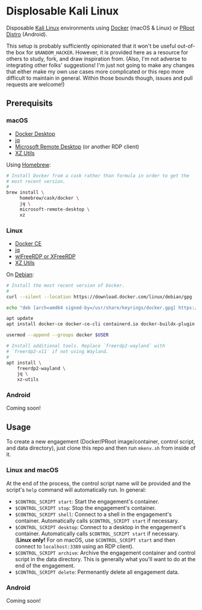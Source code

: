 # Displosable Kali Linux
Disposable [Kali Linux](https://kali.org) environments using [Docker](https://www.docker.com/) (macOS & Linux) or [PRoot Distro](https://github.com/termux/proot-distro) (Android).

This setup is probably sufficiently opinionated that it won't be useful out-of-the box for `$RANDOM_HACKER`. However, it is provided here as a resource for others to study, fork, and draw inspiration from. (Also, I'm not adverse to integrating other folks' suggestions! I'm just not going to make any changes that either make my own use cases more complicated or this repo more difficult to maintain in general. Within those bounds though, issues and pull requests are welcome!)

## Prerequisits
### macOS
- [Docker Desktop](https://www.docker.com/products/docker-desktop/)
- [jq](https://jqlang.github.io/jq/)
- [Microsoft Remote Desktop](https://apps.apple.com/us/app/microsoft-remote-desktop/id1295203466) (or another RDP client)
- [XZ Utils](https://tukaani.org/xz/)

Using [Homebrew](https://brew.sh/):

```bash
# Install Docker from a cask rather than formula in order to get the
# most recent version.
#
brew install \
     homebrew/cask/docker \
     jq \
     microsoft-remote-desktop \
     xz
```

### Linux
- [Docker CE](https://docs.docker.com/engine/install/debian/)
- [jq](https://jqlang.github.io/jq/)
- [wlFreeRDP or XFreeRDP](https://www.freerdp.com/)
- [XZ Utils](https://tukaani.org/xz/)

On [Debian](https://debian.org/):

```bash
# Install the most recent version of Docker.
#
curl --silent --location https://download.docker.com/linux/debian/gpg | gpg --dearmor > /usr/share/keyrings/docker.gpg

echo "deb [arch=amd64 signed-by=/usr/share/keyrings/docker.gpg] https://download.docker.com/linux/debian $(grep -E '^VERSION_CODENAME=' /etc/os-release | sed 's/.*=//') stable" > /etc/apt/sources.list.d/docker.list

apt update
apt install docker-ce docker-ce-cli containerd.io docker-buildx-plugin docker-compose-plugin

usermod --append --groups docker $USER

# Install additional tools. Replace `freerdp2-wayland` with
# `freerdp2-x11` if not using Wayland.
#
apt install \
    freerdp2-wayland \
    jq \
    xz-utils
```

### Android
Coming soon!

## Usage
To create a new engagement (Docker/PRoot image/container, control script, and data directory), just clone this repo and then run `mkenv.sh` from inside of it.

### Linux and macOS
At the end of the process, the control script name will be provided and the script's `help` command will automatically run. In general:

- `$CONTROL_SCRIPT start`: Start the engagement's container.
- `$CONTROL_SCRIPT stop`: Stop the engagement's container.
- `$CONTROL_SCRIPT shell`: Connect to a shell in the engagement's container. Automatically calls `$CONTROL_SCRIPT start` if necessary.
- `$CONTROL_SCRIPT desktop`: Connect to a desktop in the engagement's container. Automatically calls `$CONTROL_SCRIPT start` if necessary. (**Linux only!** For on macOS, use `$CONTROL_SCRIPT start` and then connect to `localhost:3389` using an RDP client).
- `$CONTROL_SCRIPT archive`: Archive the engagement container and control script in the data directory. This is generally what you'll want to do at the end of the engagement.
- `$CONTROL_SCRIPT delete`: Permenantly delete all engagement data.

### Android
Coming soon!
